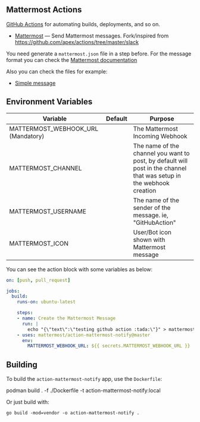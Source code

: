 ## Mattermost Actions

[GitHub Actions](https://github.com/features/actions) for automating builds, deployments, and so on.

- [Mattermost](https://mattermost.com) — Send Mattermost messages. Fork/inspired from https://github.com/apex/actions/tree/master/slack


You need generate a `mattermost.json` file in a step before.
For the message format you can check the [Mattermost documentation](https://docs.mattermost.com/developer/webhooks-incoming.html)

Also you can check the files for example:

 - [Simple message](./mattermost_simple.json)

## Environment Variables

Variable                            | Default                | Purpose
---------------                     |------------------------|-----------------------------------------------------------------------
MATTERMOST_WEBHOOK_URL (Mandatory)  | ` `                    | The Mattermost Incoming Webhook
MATTERMOST_CHANNEL                  | ` `                    | The name of the channel you want to post, by default will post in the channel that was setup in the webhook creation
MATTERMOST_USERNAME                 | ` `                    | The name of the sender of the message. ie, "GitHubAction"
MATTERMOST_ICON                     | ` `                    | User/Bot icon shown with Mattermost message

You can see the action block with some variables as below:

```yaml
on: [push, pull_request]

jobs:
  build:
    runs-on: ubuntu-latest

    steps:
    - name: Create the Mattermost Message
      run: |
        echo "{\"text\":\"testing github action :tada:\"}" > mattermost.json
    - uses: mattermost/action-mattermost-notify@master
      env:
        MATTERMOST_WEBHOOK_URL: ${{ secrets.MATTERMOST_WEBHOOK_URL }}
```
## Building 

To build the `action-mattermost-notify` app, use the `Dockerfile`:

podman build . -f ./Dockerfile -t action-mattermost-notify:local

Or just build with:

```
go build -mod=vendor -o action-mattermost-notify .
```
